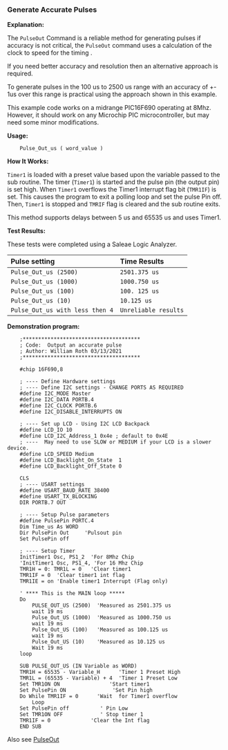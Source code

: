 <div class="section">

<div class="titlepage">

<div>

<div>

### <span id="generate_accurate_pulses"></span>Generate Accurate Pulses

</div>

</div>

</div>

<span class="strong">**Explanation:**</span>

The `PulseOut` Command is a reliable method for generating pulses if
accuracy is not critical, the `PulseOut` command uses a calculation of
the clock to speed for the timing .

If you need better accuracy and resolution then an alternative approach
is required.

To generate pulses in the 100 us to 2500 us range with an accuracy of +-
1us over this range is practical using the approach shown in this
example.

This example code works on a midrange PIC16F690 operating at 8Mhz.
However, it should work on any Microchip PIC microcontroller, but may
need some minor modifications.

<span class="strong">**Usage:**</span>

``` screen
    Pulse_Out_us ( word_value )
```

<span class="strong">**How It Works:**</span>

`Timer1` is loaded with a preset value based upon the variable passed to
the sub routine. The timer (`Timer1`) is started and the pulse pin (the
output pin) is set high. When `Timer1` overflows the Timer1 interrupt
flag bit (`TMR1IF`) is set. This causes the program to exit a polling
loop and set the pulse Pin off. Then, `Timer1` is stopped and `TMRIF`
flag is cleared and the sub routine exits.

This method supports delays between 5 us and 65535 us and uses Timer1.

<span class="strong">**Test Results:**</span>

These tests were completed using a Saleae Logic Analyzer.

<div class="informaltable">

| <span class="strong">**Pulse setting**</span> | <span class="strong">**Time Results**</span> |
|:----------------------------------------------|:---------------------------------------------|
| `Pulse_Out_us (2500)`                         | `2501.375 us`                                |
| `Pulse_Out_us (1000)`                         | `1000.750 us`                                |
| `Pulse_Out_us (100)`                          | `100. 125 us`                                |
| `Pulse_Out_us (10)`                           | `10.125 us`                                  |
| `Pulse_Out_us with less then 4`               | `Unreliable results`                         |

</div>

<span class="strong">**Demonstration program:**</span>

``` screen
    ;**************************************
    ; Code:  Output an accurate pulse
    ; Author: William Roth 03/13/2021
    ;**************************************

    #chip 16F690,8

    ; ---- Define Hardware settings
    ; ---- Define I2C settings - CHANGE PORTS AS REQUIRED
    #define I2C_MODE Master
    #define I2C_DATA PORTB.4
    #define I2C_CLOCK PORTB.6
    #define I2C_DISABLE_INTERRUPTS ON

    ; ---- Set up LCD - Using I2C LCD Backpack
    #define LCD_IO 10
    #define LCD_I2C_Address_1 0x4e ; default to 0x4E
    ; ----  May need to use SLOW or MEDIUM if your LCD is a slower device.
    #define LCD_SPEED Medium
    #define LCD_Backlight_On_State  1
    #define LCD_Backlight_Off_State 0

    CLS
    ; ---- USART settings
    #define USART_BAUD_RATE 38400
    #define USART_TX_BLOCKING
    DIR PORTB.7 OUT

    ; ---- Setup Pulse parameters
    #define PulsePin PORTC.4
    Dim Time_us As WORD
    Dir PulsePin Out     'Pulsout pin
    Set PulsePin off

    ; ---- Setup Timer
    InitTimer1 Osc, PS1_2  'For 8Mhz Chip
    'InitTimer1 Osc, PS1_4, 'For 16 Mhz Chip
    TMR1H = 0: TMR1L = 0   'Clear timer1
    TMR1IF = 0  'Clear timer1 int flag
    TMR1IE = on 'Enable timer1 Interrupt (Flag only)

    ' **** This is the MAIN loop *****
    Do
        PULSE_OUT_US (2500)  'Measured as 2501.375 us
        wait 19 ms
        Pulse_Out_US (1000)  'Measured as 1000.750 us
        wait 19 ms
        Pulse_Out_US (100)   'Measured as 100.125 us
        wait 19 ms
        Pulse_Out_US (10)    'Measured as 10.125 us
        Wait 19 ms
    loop

    SUB PULSE_OUT_US (IN Variable as WORD)
    TMR1H = 65535 - Variable_H      'Timer 1 Preset High
    TMR1L = (65535 - Variable) + 4  'Timer 1 Preset Low
    Set TMR1ON ON                'Start timer1
    Set PulsePin ON               'Set Pin high
    Do While TMR1IF = 0      'Wait  for Timer1 overflow
        Loop
    Set PulsePin off          ' Pin Low
    Set TMR1ON OFF            ' Stop timer 1
    TMR1IF = 0             'Clear the Int flag
    END SUB
```

Also see
<a href="pulseout" class="link" title="PulseOut">PulseOut</a>

</div>
